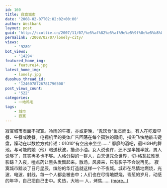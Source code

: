```yaml
---
id: 160
title: 寂寞城市
date: '2008-02-07T02:02:02+00:00'
author: Westbank
layout: post
guid: 'http://scottie.cn/2007/11/07/%e5%af%82%e5%af%9e%e5%9f%8e%e5%b8%82/'
permalink: /2008/02/07/lonely-city/
views:
    - '9289'
bot_views:
    - '14294'
featured_home_img:
    - feature14.jpg
latest_home_img:
    - lonely.jpg
duoshuo_thread_id:
    - '1246078726781796508'
post_views_count:
    - '522'
categories:
    - 一地鸡毛
tags:
    - 城市
    - 寂寞
---
```


寂寞城市表面不寂寞。冷雨的午夜，亦或更晚，“鬼饮食”鱼贯而出，有人在吃着早餐、午餐或晚餐。电视机里的美体广告回荡在每个孤独的房间，指尖飞快地敲击键盘，躁动在以数位方式传递：01010“有空出来坐坐......” 靡靡的酒吧，最HIGH的舞池。与可能的她（他）暗送秋波，揩点小油。女人说也许，还不是半推半就，男人说够了，其实再多也不够。人格分裂的一群人，白天诅咒全世界，切-格瓦拉难觅影踪？入夜，嗑点药让黑头发飘起来。散场，风袭来，只有影子不会说再见。 寂寞城市黯淡了日月星辰，缤纷的华灯造就这样一个不夜城。城市在尽情地燃烧，光波、电波、射线，每一个人都会被击中；人们也在尽情地燃烧，青葱的岁月，动感的年华，自己把自己击中。炙热，大地— 人，烤焦...... [<span aria-label="Continue reading 寂寞城市">(more…)</span>](http://farbank.net/2008/02/07/lonely-city/#more-160)